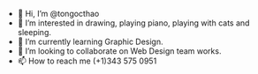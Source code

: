 - 👋 Hi, I’m @tongocthao
- 👀 I’m interested in drawing, playing piano, playing with cats and sleeping.
- 🌱 I’m currently learning Graphic Design.
- 💞️ I’m looking to collaborate on Web Design team works.
- 📫 How to reach me (+1)343 575 0951

<!---
tongocthao/tongocthao is a ✨ special ✨ repository because its `README.md` (this file) appears on your GitHub profile.
You can click the Preview link to take a look at your changes.
--->
